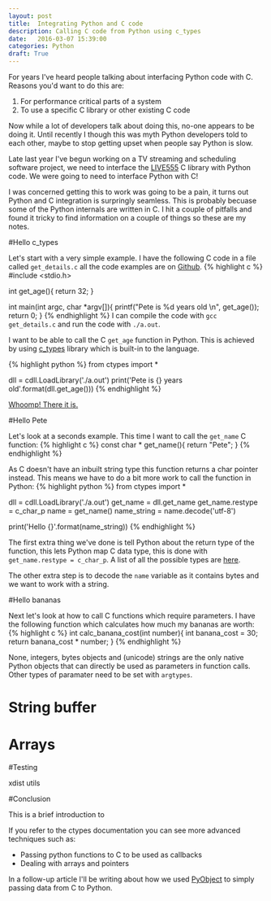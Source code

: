```yaml
---
layout: post
title:  Integrating Python and C code
description: Calling C code from Python using c_types
date:   2016-03-07 15:39:00
categories: Python
draft: True
---
```

For years I've heard people talking about interfacing Python code with C. Reasons you'd want to do this are:

1. For performance critical parts of a system
2. To use a specific C library or other existing C code

Now while a lot of developers talk about doing this, no-one appears to be doing it. Until recently I though this was myth Python developers told to each other, maybe to stop getting upset when people say Python is slow.

Late last year I've begun working on a TV streaming and scheduling software project, we need to interface the [LIVE555](http://www.live555.com/) C library with Python code. We were going to need to interface Python with C!

I was concerned getting this to work was going to be a pain, it turns out Python and C integration is surpringly seamless. This is probably becuase some of the Python internals are written in C. I hit a couple of pitfalls and found it tricky to find information on a couple of things so these are my notes.

#Hello c_types

Let's start with a very simple example. I have the following C code in a file called `get_details.c` all the code examples are on [Github]().
{% highlight c %}
#include <stdio.h>

int get_age(){
    return 32;
}

int main(int argc, char *argv[]){
    printf("Pete is %d years old \n", get_age());
    return 0;
}
{% endhighlight %}
I can compile the code with `gcc get_details.c` and run the code with `./a.out`.

I want to be able to call the C `get_age` function in Python. This is achieved by using [c_types](https://docs.python.org/3.5/library/ctypes.html) library which is built-in to the language.

{% highlight python %}
from ctypes import *

dll = cdll.LoadLibrary('./a.out')
print('Pete is {} years old'.format(dll.get_age()))
{% endhighlight %}

[Whoomp! There it is.](https://www.youtube.com/watch?v=fdKsgBNEHUU)

#Hello Pete

Let's look at a seconds example. This time I want to call the `get_name` C function:
{% highlight c %}
const char * get_name(){
    return "Pete";
}
{% endhighlight %}

As C doesn't have an inbuilt string type this function returns a char pointer instead. This means we have to do a bit more work to call the function in Python:
{% highlight python %}
from ctypes import *

dll = cdll.LoadLibrary('./a.out')
get_name = dll.get_name
get_name.restype = c_char_p
name = get_name()
name_string = name.decode('utf-8')

print('Hello {}'.format(name_string))
{% endhighlight %}

The first extra thing we've done is tell Python about the return type of the function, this lets Python map C data type, this is done with `get_name.restype = c_char_p`. A list of all the possible types are [here](https://docs.python.org/3.5/library/ctypes.html#fundamental-data-types).

The other extra step is to decode the `name` variable as it contains bytes and we want to work with a string.

#Hello bananas

Next let's look at how to call C functions which require parameters. I have the following function which calculates how much my bananas are worth:
{% highlight c %}
int calc_banana_cost(int number){
    int banana_cost = 30;
    return banana_cost * number;
}
{% endhighlight %}

None, integers, bytes objects and (unicode) strings are the only native Python objects that can directly be used as parameters in function calls. Other types of paramater need to be set with `argtypes`.

# String buffer

# Arrays

#Testing

xdist utils

#Conclusion

This is a brief introduction to

If you refer to the ctypes documentation you can see more advanced techniques such as:
 - Passing python functions to C to be used as callbacks
 - Dealing with arrays and pointers

In a follow-up article I'll be writing about how we used [PyObject](https://docs.python.org/3.5/c-api/structures.html) to simply passing data from C to Python.
